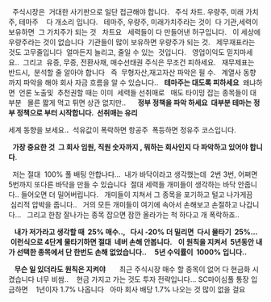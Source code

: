 
  주식시장은  거대한 사기판으로 일단 접근해야 합니다.
  주식 차트. 우량주, 미래 가치주, 테마주    다 개소리 입니다.
  테마주, 우량주, 미래가치주라는 것이  다 기관,세력이 보유하면  그 가치주가 되는 것
  차트요   세력들이 다 만들어낸 허구입니다.
  이 세상에 우량주라는 것이 없습니다  기관들이 많이 보유하면 우량주가 되는 것.
  제무재표라는 것도 고무줄입니다  얼마든지 늘리고, 줄일 수 있는  것입니다.
  영업이익도 믿지마세요..  그리고  유증, 무증, 전환사채, 매수선태권 주식은 무조건 피하세요.
  재무제표는 반드시,  분석할 줄 알아야 합니다   즉  무형자산,재고자산 파악은 필 수.
  계열사 동향까지 파악을 해야 회사 자금 흐름을 알 수 있습니다..
  **테마주는 대도록 피하세요**  왜냐하면  언론 노출및  추천권할 때는 이미  세력들 선취매로
  매도 타이밍 잡는 종목들이 대부분   몰른 짧게 먹고 튀면 상관 없지만..
  
  **정부 정책을 파악 하세요  대부분 테마는 정부 정책으로 부터 시작합니다.  선취매는 유리**

  세계 동향을 보세요.**.**  석유값이 폭락하면 항공주  폭등하면 정유주 코스입니다.

  **가장 중요한 것  그 회사 임원, 직원 숫자까지 , 뭐하는 회사인지 다 파악하고 있어야 합니다**.

  저는 절대  100% 풀 배팅 안합나다...  내가 바닥이라고 생각했는데  2번 3번, 어쩌면 5번까지 또다른 바닥을 만들 수 있습니다  절대 세력들 개미들이 생각하는 바닥 안줍니다.. 들어오면 더 밀어버립니다.
  개미들이 지쳐서 그 종목을 포기하고 털고 나가게끔  심리적 압박을 줍니다..
  거의 모든 개미들이 여기에 속아서 손해보고 손절하고 나갑니다...
  그리고 한참 잘나가는 종목 잡으면 잠깐 올라가는 척 하다고 개 폭락하죠..

   **내가 저가라고 생각할 때  25% 매수..,   다시 -20% 더 밀리면  다시 물타기  25%...**
   **이런식으로 4단계 물타기하면 절대  네버 손해 안봅니다.**
  **이 원칙을 지켜서  5년동안 내가 선택한 종목에서 단 한번도 손해 없었습니다..**
   **5년 수익률이  1000% 입니다..**

   **무슨 일 있더라도 원칙은 지켜야**   
   최근 주식시장 매수 할 종목이 없어 다 현금화 시켰습니다 너무 비쌈..
   현금 가지고 가는 것도 투자 전략입니다... SC마이심풀 통장 입금하면
   1년이자 1.7% 나옵니다   아마 회사 배당 1.7% 나오는 것 많이 없을 걸요